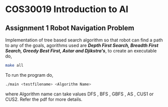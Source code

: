 # COS30019 Introduction to AI

## Assignment 1 Robot Navigation Problem

Implementation of tree based search algorithm so that robot can find a path to any of the goals, agorithms used are **_Depth First Search, Breadth First Search, Greedy Best First, Astar and Djikstra's_**, to create an executable do,
```bash
make all
```
To run the program do,
```bash
./main <testfilename> <Algorithm Name>
```
where Algorithm name can take values DFS , BFS , GBFS , AS , CUS1 or CUS2. Refer the pdf for more details.